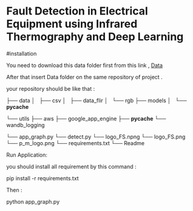# Fault Detection in Electrical Equipment using Infrared Thermography and Deep Learning

#installation

You need to download this data folder first from this link , [Data](https://drive.google.com/file/d/1BzfybGG1swTHTa-LB7nqrLLTRcnjJ-WE/view?usp=sharing)

After that insert Data folder on the same repository of project .

your repository should be like that :

├── data
│   ├── csv
│   ├── data_flir
│   └── rgb
├── models
│   └── __pycache__

└── utils
    ├── aws
    ├── google_app_engine
    ├── __pycache__
    └── wandb_logging
    
└── app_graph.py
└── detect.py
└── logo_FS.npng
└── logo_FS.png
└── p_m_logo.png
└── requirements.txt
└── Readme

Run Application:

you should install all requirement by this command :

pip install -r requirements.txt

Then :

python app_graph.py




